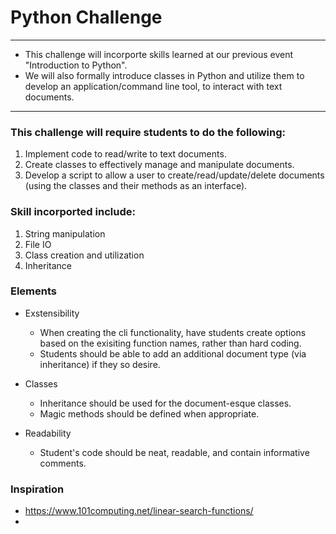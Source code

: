 # Python Challenge

---

- This challenge will incorporte skills learned at our previous event "Introduction to Python".
- We will also formally introduce classes in Python and utilize them to develop an application/command line tool, to interact with text documents.

---

### This challenge will require students to do the following:
1. Implement code to read/write to text documents.
2. Create classes to effectively manage and manipulate documents.
3. Develop a script to allow a user to create/read/update/delete documents (using the classes and their methods as an interface).

### Skill incorported include:
1. String manipulation
2. File IO
3. Class creation and utilization
4. Inheritance

### Elements
- Exstensibility
  - When creating the cli functionality, have students create options based on the exisiting function names, rather than hard coding.
  - Students should be able to add an additional document type (via inheritance) if they so desire.
    
- Classes
  - Inheritance should be used for the document-esque classes.
  - Magic methods should be defined when appropriate.
    
- Readability
  - Student's code should be neat, readable, and contain informative comments.
 
### Inspiration
- https://www.101computing.net/linear-search-functions/
- 

